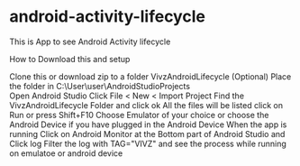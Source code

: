 # android-activity-lifecycle
This is App to see Android Activity lifecycle 

How to Download this and setup

Clone this or download zip to a folder VivzAndroidLifecycle 
(Optional) Place the folder in C:\User\user\AndroidStudioProjects\
Open Android Studio 
Click File < New < Import Project
Find the VivzAndroidLifecycle Folder and click ok
All the files will be listed click on Run or press Shift+F10
Choose Emulator of your choice or choose the Android Device if you have plugged in the Android Device
When the app is running Click on Android Monitor at the Bottom part of Android Studio and Click log
Filter the log with TAG="VIVZ"
and see the process while running on emulatoe or android device

